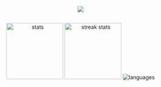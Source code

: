 <div align="center">
  <img src="https://profile-counter.glitch.me/noureddine-t/count.svg?" />
</div>

##

<div align="center">
  
  <img src="https://github-readme-stats.vercel.app/api?username=noureddine-t&show_icons=true&count_private=true&theme=dark&hide_border=true" height="150" alt="stats" />

  <img src="https://streak-stats.demolab.com?user=noureddine-t&mode=daily&theme=dark&hide_border=true&border_radius=5" height="150" alt="streak stats" />

  <img src="https://github-readme-stats.vercel.app/api/top-langs?username=noureddine-t&layout=compact&theme=dark&hide_border=true&langs_count=10&card_width=400" alt="languages" />




  
</div>

<div align="center">
</div>
